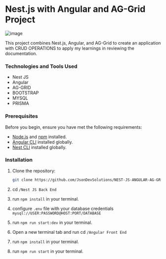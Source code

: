 # Nest.js with Angular and AG-Grid Project

![image](https://github.com/JsonDevSolutions/NEST-JS-ANGULAR-AG-GRID/assets/61196026/80ca9bc2-5391-47d3-9443-9e0dc3e5b217)


This project combines Nest.js, Angular, and AG-Grid to create an application with CRUD OPERATIONS to apply my learnings in reviewing the documentation.
### Technologies and Tools Used
 - Nest JS
 - Angular
 - AG-GRID
 - BOOTSTRAP
 - MYSQL
 - PRISMA


### Prerequisites

Before you begin, ensure you have met the following requirements:

- [Node.js](https://nodejs.org/) and [npm](https://www.npmjs.com/) installed.
- [Angular CLI](https://angular.io/cli) installed globally.
- [Nest CLI](https://nestjs.com/) installed globally.

### Installation

1. Clone the repository:

   ```bash
   git clone https://github.com/JsonDevSolutions/NEST-JS-ANGULAR-AG-GRID.git
2. cd `/Nest JS Back End`
3. run `npm install` in your terminal.
4. configure `.env` file with your database credentials `mysql://USER:PASSWORD@HOST:PORT/DATABASE`
5. run `npm run start:dev` in your terminal.
6. Open a new terminal tab and run cd `/Angular Front End`
7. run `npm install` in your terminal.
8. run `npm run start` in your terminal.
